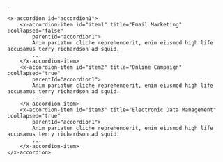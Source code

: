 .

    <x-accordion id="accordion1">
        <x-accordion-item id="item1" title="Email Marketing" :collapsed="false"
            parentId="accordion1">
            Anim pariatur cliche reprehenderit, enim eiusmod high life accusamus terry richardson ad squid.
            ...
        </x-accordion-item>
        <x-accordion-item id="item2" title="Online Campaign" :collapsed="true"
            parentId="accordion1">
            Anim pariatur cliche reprehenderit, enim eiusmod high life accusamus terry richardson ad squid.
            ...
        </x-accordion-item>
        <x-accordion-item id="item3" title="Electronic Data Management" :collapsed="true"
            parentId="accordion1">
            Anim pariatur cliche reprehenderit, enim eiusmod high life accusamus terry richardson ad squid.
            ...
        </x-accordion-item>
    </x-accordion>
